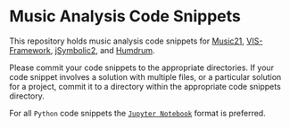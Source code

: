 # Music Analysis Code Snippets

This repository holds music analysis code snippets for [Music21](http://web.mit.edu/music21/), [VIS-Framework](https://github.com/ELVIS-Project/vis-framework), [jSymbolic2](https://github.com/DDMAL/jSymbolic2), and [Humdrum](http://www.humdrum.org). 

Please commit your code snippets to the appropriate directories. If your code snippet involves a solution with multiple files, or a particular solution for a project, commit it to a directory within the appropriate code snippets directory. 

For all ```Python``` code snippets the [```Jupyter Notebook```](http://jupyter.org) format is preferred.

